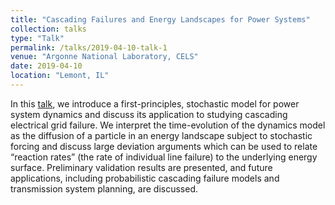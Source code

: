 ```yaml
---
title: "Cascading Failures and Energy Landscapes for Power Systems"
collection: talks
type: "Talk"
permalink: /talks/2019-04-10-talk-1
venue: "Argonne National Laboratory, CELS"
date: 2019-04-10
location: "Lemont, IL"
---
```


In this [talk](https://anlpress.cels.anl.gov/cels-seminars/event/lans-informal-seminar-35/), we introduce a first-principles, stochastic model for power system dynamics and discuss its application to studying cascading electrical grid failure.
We interpret the time-evolution of the dynamics model as the diffusion of a particle in an energy landscape subject to stochastic forcing and discuss large deviation arguments which can be used to relate “reaction rates” (the rate of individual line failure) to the underlying energy surface.
Preliminary validation results are presented, and future applications, including probabilistic cascading failure models and transmission system planning, are discussed.

<!-- , and the theory provides a way of expressing the line failure rate analytically. A thermodynamics setting like this exposes relationships which may differ from traditional thinking (see Fig. 1) but introduces others (see Fig. 2) that can be adopted for practical purposes. For example, individual line failure times can be modeled by exponential random variables parametrized by the analytic failure rates.

Given individual line failure rates, sequences of line failures can be constructed by unifying the individual models within a kinetic Monte Carlo framework, one commonly used in molecular dynamics. In essence, failure events in the dynamic model can be translated into a graphical Markov model where vertices represent network “states” and directed edges represent transition rates between states. Cascade generation then amounts to (appropriately time-stamped) tree-traversal, and approximations of risk or cost quantities can be computed via simulation.

As an alternative to the simulation-based Markov model, we also propose to develop a fully analytic probability model based on the locally parametrized line failure models. The explicit random variable structure in the above Markov model admits a “piecewise” approximation to the probability of observing particular sequence of failures occurring within specified time increments. This incremental approach offers a rather limited view of the “probability of cascading failure”, though, and further investigation is proposed to develop a more applicable and interpretable model. One such approach might be to construct a surrogate function for cascading probabilities and metrics of interest. In turn this would ideally yield differentiable representations of the probability of shedding a certain amount of load in a given time frame, an essential metric for assessing the cascade risk of a given configuration.

 and study its invariant measure through an appropriate energy landscape. We present preliminary validation results for line failure-rate approximations and hint at their future applicability.
https://anlpress.cels.anl.gov/cels-seminars/event/lans-informal-seminar-35/

bluejeans link: https://bluejeans.com/playback/s/0mQRMj2Jvz0CZR9fRJIoZvHcF2vQxH44BrkkzXoBq45OxO1A0MvXGaKSAHQkPQRZ -->
